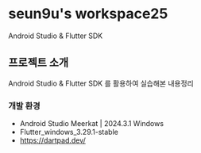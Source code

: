 # seun9u's workspace25
Android Studio & Flutter SDK


## 프로젝트 소개
Android Studio & Flutter SDK 를 활용하여 실습해본 내용정리


### 개발 환경
- Android Studio Meerkat | 2024.3.1 Windows   
- Flutter_windows_3.29.1-stable   
- https://dartpad.dev/   

